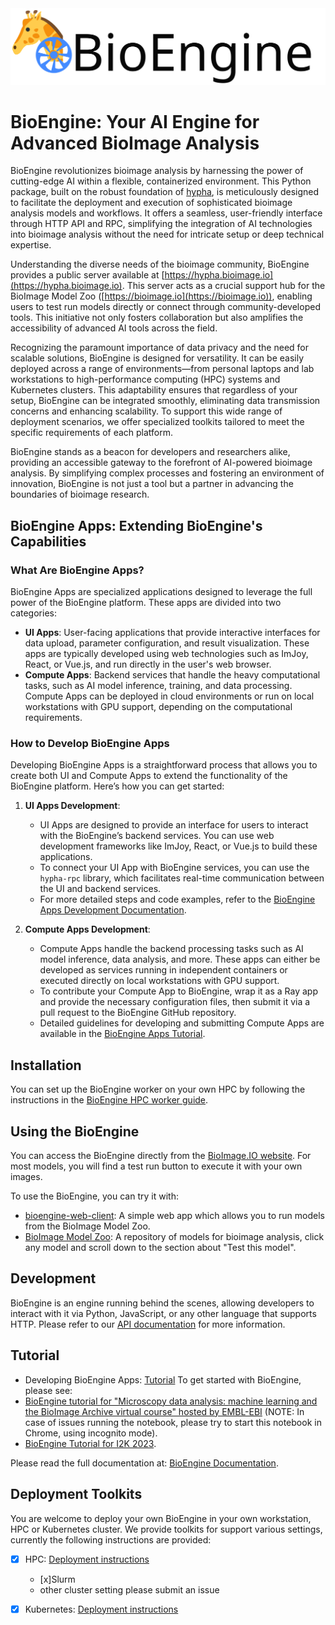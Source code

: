 <img src='https://raw.githubusercontent.com/bioimage-io/bioengine/main/docs/img/bioengine-logo-black.svg' width='600'>

# BioEngine: Your AI Engine for Advanced BioImage Analysis

BioEngine revolutionizes bioimage analysis by harnessing the power of cutting-edge AI within a flexible, containerized environment. This Python package, built on the robust foundation of [hypha](https://github.com/amun-ai/hypha), is meticulously designed to facilitate the deployment and execution of sophisticated bioimage analysis models and workflows. It offers a seamless, user-friendly interface through HTTP API and RPC, simplifying the integration of AI technologies into bioimage analysis without the need for intricate setup or deep technical expertise.

Understanding the diverse needs of the bioimage community, BioEngine provides a public server available at [https://hypha.bioimage.io](https://hypha.bioimage.io). This server acts as a crucial support hub for the BioImage Model Zoo ([https://bioimage.io](https://bioimage.io)), enabling users to test run models directly or connect through community-developed tools. This initiative not only fosters collaboration but also amplifies the accessibility of advanced AI tools across the field.

Recognizing the paramount importance of data privacy and the need for scalable solutions, BioEngine is designed for versatility. It can be easily deployed across a range of environments—from personal laptops and lab workstations to high-performance computing (HPC) systems and Kubernetes clusters. This adaptability ensures that regardless of your setup, BioEngine can be integrated smoothly, eliminating data transmission concerns and enhancing scalability. To support this wide range of deployment scenarios, we offer specialized toolkits tailored to meet the specific requirements of each platform.

BioEngine stands as a beacon for developers and researchers alike, providing an accessible gateway to the forefront of AI-powered bioimage analysis. By simplifying complex processes and fostering an environment of innovation, BioEngine is not just a tool but a partner in advancing the boundaries of bioimage research.

## BioEngine Apps: Extending BioEngine's Capabilities

### What Are BioEngine Apps?

BioEngine Apps are specialized applications designed to leverage the full power of the BioEngine platform. These apps are divided into two categories:
- **UI Apps**: User-facing applications that provide interactive interfaces for data upload, parameter configuration, and result visualization. These apps are typically developed using web technologies such as ImJoy, React, or Vue.js, and run directly in the user's web browser.
- **Compute Apps**: Backend services that handle the heavy computational tasks, such as AI model inference, training, and data processing. Compute Apps can be deployed in cloud environments or run on local workstations with GPU support, depending on the computational requirements.

### How to Develop BioEngine Apps

Developing BioEngine Apps is a straightforward process that allows you to create both UI and Compute Apps to extend the functionality of the BioEngine platform. Here’s how you can get started:

1. **UI Apps Development**: 
   - UI Apps are designed to provide an interface for users to interact with the BioEngine’s backend services. You can use web development frameworks like ImJoy, React, or Vue.js to build these applications.
   - To connect your UI App with BioEngine services, you can use the `hypha-rpc` library, which facilitates real-time communication between the UI and backend services.
   - For more detailed steps and code examples, refer to the [BioEngine Apps Development Documentation](./bioengine-apps.md).

2. **Compute Apps Development**:
   - Compute Apps handle the backend processing tasks such as AI model inference, data analysis, and more. These apps can either be developed as services running in independent containers or executed directly on local workstations with GPU support.
   - To contribute your Compute App to BioEngine, wrap it as a Ray app and provide the necessary configuration files, then submit it via a pull request to the BioEngine GitHub repository.
   - Detailed guidelines for developing and submitting Compute Apps are available in the [BioEngine Apps Tutorial](./tutorial-bioengine-apps.md).

## Installation

You can set up the BioEngine worker on your own HPC by following the instructions in the [BioEngine HPC worker guide](./bioengine-hpc-worker.md).

## Using the BioEngine

You can access the BioEngine directly from the [BioImage.IO website](https://bioimage.io). For most models, you will find a test run button to execute it with your own images.

To use the BioEngine, you can try it with:
 - [bioengine-web-client](https://bioimage-io.github.io/bioengine-web-client/): A simple web app which allows you to run models from the BioImage Model Zoo.
 - [BioImage Model Zoo](https://bioimage.io): A repository of models for bioimage analysis, click any model and scroll down to the section about "Test this model".

## Development

BioEngine is an engine running behind the scenes, allowing developers to interact with it via Python, JavaScript, or any other language that supports HTTP. Please refer to our [API documentation](api.md) for more information.

## Tutorial
 - Developing BioEngine Apps: [Tutorial](./tutorial-bioengine-apps.md)
To get started with BioEngine, please see:
 - [BioEngine tutorial for "Microscopy data analysis: machine learning and the BioImage Archive virtual course" hosted by EMBL-EBI](https://imjoy-notebook.netlify.app/lab/index.html?load=https://raw.githubusercontent.com/bioimage-io/bioengine/main/notebooks/bioengine-tutorial-embl-2024.ipynb&open=1) (NOTE: In case of issues running the notebook, please try to start this notebook in Chrome, using incognito mode).
 - [BioEngine Tutorial for I2K 2023](https://slides.imjoy.io/?slides=https://raw.githubusercontent.com/bioimage-io/BioEngine/main/slides/i2k-2023-bioengine-workshop.md).

Please read the full documentation at: [BioEngine Documentation](https://bioimage-io.github.io/bioengine/).

## Deployment Toolkits

You are welcome to deploy your own BioEngine in your own workstation, HPC or Kubernetes cluster. We provide toolkits for support various settings, currently the following instructions are provided:
 * [x] HPC: [Deployment instructions](bioengine-hpc-worker.md)
   - [x]Slurm
   - other cluster setting please submit an issue
 * [x] Kubernetes: [Deployment instructions](k8s-toolkit.md)


